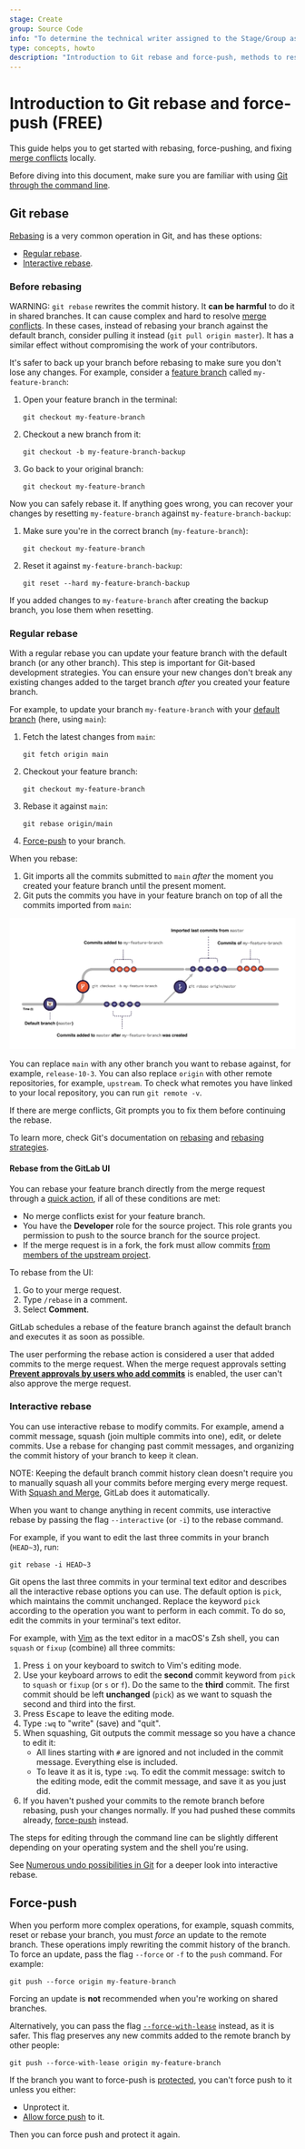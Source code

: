 ```yaml
---
stage: Create
group: Source Code
info: "To determine the technical writer assigned to the Stage/Group associated with this page, see https://about.gitlab.com/handbook/product/ux/technical-writing/#assignments"
type: concepts, howto
description: "Introduction to Git rebase and force-push, methods to resolve merge conflicts through the command line."
---
```


# Introduction to Git rebase and force-push **(FREE)**

This guide helps you to get started with rebasing, force-pushing, and fixing
[merge conflicts](../../user/project/merge_requests/conflicts.md) locally.

Before diving into this document, make sure you are familiar with using
[Git through the command line](../../gitlab-basics/start-using-git.md).

## Git rebase

[Rebasing](https://git-scm.com/docs/git-rebase) is a very common operation in
Git, and has these options:

- [Regular rebase](#regular-rebase).
- [Interactive rebase](#interactive-rebase).

### Before rebasing

WARNING:
`git rebase` rewrites the commit history. It **can be harmful** to do it in
shared branches. It can cause complex and hard to resolve
[merge conflicts](../../user/project/merge_requests/conflicts.md). In
these cases, instead of rebasing your branch against the default branch,
consider pulling it instead (`git pull origin master`). It has a similar
effect without compromising the work of your contributors.

It's safer to back up your branch before rebasing to make sure you don't lose
any changes. For example, consider a [feature branch](../../gitlab-basics/start-using-git.md#branches)
called `my-feature-branch`:

1. Open your feature branch in the terminal:

   ```shell
   git checkout my-feature-branch
   ```

1. Checkout a new branch from it:

   ```shell
   git checkout -b my-feature-branch-backup
   ```

1. Go back to your original branch:

   ```shell
   git checkout my-feature-branch
   ```

Now you can safely rebase it. If anything goes wrong, you can recover your
changes by resetting `my-feature-branch` against `my-feature-branch-backup`:

1. Make sure you're in the correct branch (`my-feature-branch`):

   ```shell
   git checkout my-feature-branch
   ```

1. Reset it against `my-feature-branch-backup`:

   ```shell
   git reset --hard my-feature-branch-backup
   ```

If you added changes to `my-feature-branch` after creating the backup branch,
you lose them when resetting.

### Regular rebase

With a regular rebase you can update your feature branch with the default
branch (or any other branch).
This step is important for Git-based development strategies. You can
ensure your new changes don't break any
existing changes added to the target branch _after_ you created your feature
branch.

For example, to update your branch `my-feature-branch` with your
[default branch](../../user/project/repository/branches/default.md) (here, using `main`):

1. Fetch the latest changes from `main`:

   ```shell
   git fetch origin main
   ```

1. Checkout your feature branch:

   ```shell
   git checkout my-feature-branch
   ```

1. Rebase it against `main`:

   ```shell
   git rebase origin/main
   ```

1. [Force-push](#force-push) to your branch.

When you rebase:

1. Git imports all the commits submitted to `main` _after_ the
   moment you created your feature branch until the present moment.
1. Git puts the commits you have in your feature branch on top of all
   the commits imported from `main`:

![Git rebase illustration](img/git_rebase_v13_5.png)

You can replace `main` with any other branch you want to rebase against, for
example, `release-10-3`. You can also replace `origin` with other remote
repositories, for example, `upstream`. To check what remotes you have linked to your local
repository, you can run `git remote -v`.

If there are merge conflicts, Git prompts you to fix
them before continuing the rebase.

To learn more, check Git's documentation on [rebasing](https://git-scm.com/book/en/v2/Git-Branching-Rebasing)
and [rebasing strategies](https://git-scm.com/book/en/v2/Git-Branching-Rebasing).

#### Rebase from the GitLab UI

You can rebase your feature branch directly from the merge request through a
[quick action](../../user/project/quick_actions.md#issues-merge-requests-and-epics),
if all of these conditions are met:

- No merge conflicts exist for your feature branch.
- You have the **Developer** role for the source project. This role grants you
  permission to push to the source branch for the source project.
- If the merge request is in a fork, the fork must allow commits
  [from members of the upstream project](../../user/project/merge_requests/allow_collaboration.md).

To rebase from the UI:

1. Go to your merge request.
1. Type `/rebase` in a comment.
1. Select **Comment**.

GitLab schedules a rebase of the feature branch against the default branch and
executes it as soon as possible.

The user performing the rebase action is considered
a user that added commits to the merge request. When the merge request approvals setting
[**Prevent approvals by users who add commits**](../../user/project/merge_requests/approvals/settings.md#prevent-approvals-by-users-who-add-commits)
is enabled, the user can't also approve the merge request.

### Interactive rebase

You can use interactive rebase to modify commits. For example, amend a commit
message, squash (join multiple commits into one), edit, or delete
commits. Use a rebase for changing past commit messages,
and organizing the commit history of your branch to keep it clean.

NOTE:
Keeping the default branch commit history clean doesn't require you to
manually squash all your commits before merging every merge request.
With [Squash and Merge](../../user/project/merge_requests/squash_and_merge.md),
GitLab does it automatically.

When you want to change anything in recent commits, use interactive
rebase by passing the flag `--interactive` (or `-i`) to the rebase command.

For example, if you want to edit the last three commits in your branch
(`HEAD~3`), run:

```shell
git rebase -i HEAD~3
```

Git opens the last three commits in your terminal text editor and describes
all the interactive rebase options you can use. The default option is `pick`,
which maintains the commit unchanged. Replace the keyword `pick` according to
the operation you want to perform in each commit. To do so, edit
the commits in your terminal's text editor.

For example, with [Vim](https://www.vim.org/) as the text editor in
a macOS's Zsh shell, you can `squash` or `fixup` (combine) all three commits:

<!-- vale gitlab.FirstPerson = NO -->

1. Press <kbd>i</kbd>
   on your keyboard to switch to Vim's editing mode.
1. Use your keyboard arrows to edit the **second** commit keyword
   from `pick` to `squash` or `fixup` (or `s` or `f`). Do the same to the **third** commit.
   The first commit should be left **unchanged** (`pick`) as we want to squash
   the second and third into the first.
1. Press <kbd>Escape</kbd> to leave the editing mode.
1. Type `:wq` to "write" (save) and "quit".
1. When squashing, Git outputs the commit message so you have a chance to edit it:
   - All lines starting with `#` are ignored and not included in the commit
   message. Everything else is included.
   - To leave it as it is, type `:wq`. To edit the commit message: switch to the
   editing mode, edit the commit message, and save it as you just did.
1. If you haven't pushed your commits to the remote branch before rebasing,
   push your changes normally. If you had pushed these commits already,
   [force-push](#force-push) instead.

<!-- vale gitlab.FirstPerson = YES -->

The steps for editing through the command line can be slightly
different depending on your operating system and the shell you're using.

See [Numerous undo possibilities in Git](numerous_undo_possibilities_in_git/index.md#undo-staged-local-changes-without-modifying-history)
for a deeper look into interactive rebase.

## Force-push

When you perform more complex operations, for example, squash commits, reset or
rebase your branch, you must _force_ an update to the remote branch.
These operations imply rewriting the commit history of the branch.
To force an update, pass the flag `--force` or `-f` to the `push` command. For
example:

```shell
git push --force origin my-feature-branch
```

Forcing an update is **not** recommended when you're working on shared
branches.

Alternatively, you can pass the flag [`--force-with-lease`](https://git-scm.com/docs/git-push#Documentation/git-push.txt---force-with-leaseltrefnamegt)
instead, as it is safer. This flag preserves any new commits added to the remote
branch by other people:

```shell
git push --force-with-lease origin my-feature-branch
```

If the branch you want to force-push is [protected](../../user/project/protected_branches.md),
you can't force push to it unless you either:

- Unprotect it.
- [Allow force push](../../user/project/protected_branches.md#allow-force-push-on-a-protected-branch)
  to it.

Then you can force push and protect it again.

